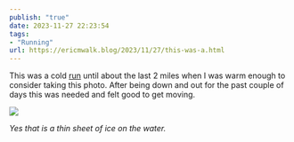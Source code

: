 ```yaml
---
publish: "true"
date: 2023-11-27 22:23:54
tags:
- "Running"
url: https://ericmwalk.blog/2023/11/27/this-was-a.html
---
```

This was a cold [run](https://strava.com/activities/10291411163) until about the last 2 miles when I was warm enough to consider taking this photo. After being down and out for the past couple of days this was needed and felt good to get moving.

![](https://ericmwalk.blog/uploads/2023/5b2095d4-dea7-4079-996f-3082c53229d0.jpg)

*Yes that is a thin sheet of ice on the water.*